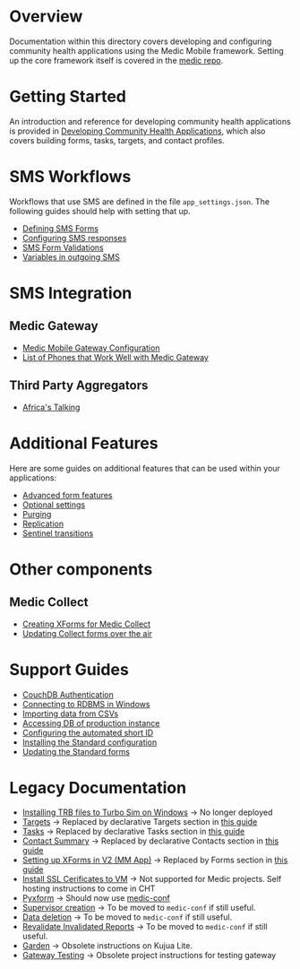 # Overview
Documentation within this directory covers developing and configuring community health applications using the Medic Mobile framework. Setting up the core framework itself is covered in the [medic repo](https://github.com/medic/medic#easy-deployment). 

# Getting Started
An introduction and reference for developing community health applications is provided in [Developing Community Health Applications](https://github.com/medic/medic-docs/blob/master/configuration/developing-community-health-applications.md), which also covers building forms, tasks, targets, and contact profiles.

# SMS Workflows
Workflows that use SMS are defined in the file `app_settings.json`. The following guides should help with setting that up.
- [Defining SMS Forms](https://github.com/medic/medic-docs/blob/master/configuration/forms.md#json-forms)
- [Configuring SMS responses](app-settings.md)
- [SMS Form Validations](app-settings-validations.md)
- [Variables in outgoing SMS](variables-in-messages.md)

# SMS Integration

## Medic Gateway
- [Medic Mobile Gateway Configuration](gateway-config.md)
- [List of Phones that Work Well with Medic Gateway](gateway-phones.md)

## Third Party Aggregators
- [Africa's Talking](africas-talking.md)

# Additional Features
Here are some guides on additional features that can be used within your applications: 
- [Advanced form features](forms.md)
- [Optional settings](https://github.com/medic/medic-docs/blob/master/configuration/app-settings.md#optional-settings)
- [Purging](purging.md)
- [Replication](replication.md)
- [Sentinel transitions](transitions.md)

# Other components

## Medic Collect
- [Creating XForms for Medic Collect](forms.md#xforms-for-medic-collect)
- [Updating Collect forms over the air](collect-form-update-over-the-air.md)

# Support Guides
- [CouchDB Authentication](couchdb-authentication.md)
- [Connecting to RDBMS in Windows](connecting-to-rdbms-in-windows.md)
- [Importing data from CSVs](csv-to-docs.md)
- [Accessing DB of production instance](direct-access.md)
- [Configuring the automated short ID](shortcode-identifiers.md)
- [Installing the Standard configuration](installing-a-standard-project.md)
- [Updating the Standard forms](update-standard-forms.md)

# Legacy Documentation
- [Installing TRB files to Turbo Sim on Windows](legacy/installing-trb-windows.md) → No longer deployed
- [Targets](legacy/targets.md) → Replaced by declarative Targets section in [this guide](https://github.com/medic/medic-docs/blob/master/configuration/developing-community-health-applications.md#targets)
- [Tasks](legacy/tasks.md) → Replaced by declarative Tasks section in [this guide](https://github.com/medic/medic-docs/blob/master/configuration/developing-community-health-applications.md#tasks)
- [Contact Summary](legacy/contact-summary.md) → Replaced by declarative Contacts section in [this guide](https://github.com/medic/medic-docs/blob/master/configuration/developing-community-health-applications.md#contacts)
- [Setting up XForms in V2 (MM App)](legacy/setting-up-xforms-for-mm-app.md) → Replaced by Forms section in [this guide](https://github.com/medic/medic-docs/blob/master/configuration/developing-community-health-applications.md#forms)
- [Install SSL Cerificates to VM](legacy/install-ssl-certificates-to-vm.md) → Not supported for Medic projects. Self hosting instructions to come in CHT
- [Pyxform](legacy/pyxform.md) → Should now use [medic-conf](https://github.com/medic/medic-conf#installation)
- [Supervisor creation](legacy/supervisor-creation.md) → To be moved to `medic-conf` if still useful.
- [Data deletion](legacy/data-deletion.md) → To be moved to `medic-conf` if still useful.
- [Revalidate Invalidated Reports](legacy/revalidate-invalidated-report.md) → To be moved to `medic-conf` if still useful.
- [Garden](legacy/garden.md) → Obsolete instructions on Kujua Lite.
- [Gateway Testing](legacy/gateway-testing.md) → Obsolete project instructions for testing gateway
